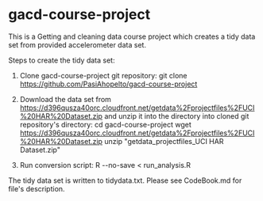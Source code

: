 gacd-course-project
===================

This is a Getting and cleaning data course project which creates a tidy data set from provided accelerometer data set.

Steps to create the tidy data set:

1. Clone gacd-course-project git repository:
	git clone https://github.com/PasiAhopelto/gacd-course-project

2. Download the data set from https://d396qusza40orc.cloudfront.net/getdata%2Fprojectfiles%2FUCI%20HAR%20Dataset.zip
   and unzip it into the directory into cloned git repository's directory:
	cd gacd-course-project
	wget https://d396qusza40orc.cloudfront.net/getdata%2Fprojectfiles%2FUCI%20HAR%20Dataset.zip
	unzip "getdata_projectfiles_UCI HAR Dataset.zip"

3. Run conversion script:
	R --no-save < run_analysis.R

The tidy data set is written to tidydata.txt. Please see CodeBook.md for file's description.
